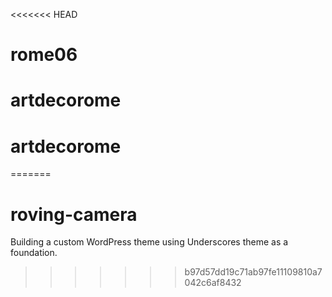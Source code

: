 <<<<<<< HEAD
# rome06
# artdecorome
# artdecorome
=======
# roving-camera
Building a custom WordPress theme using Underscores theme as a foundation.

>>>>>>> b97d57dd19c71ab97fe11109810a7042c6af8432
